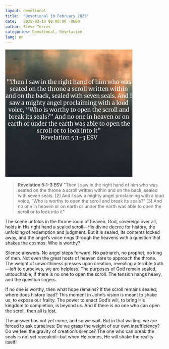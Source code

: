 ```yaml
---
layout: devotional
title:  "Devotional 10 February 2025"
date:   2025-02-10 08:00:00 -0600
author: Steve Torres
categories: Devotional, Revelation
lang: en
---
```


<img src="https://github.com/ElEsteeb/ElEsteeb.github.io/blob/main/images/devotionals/Rev-5-_1-3.jpg?raw=true" alt="Revelation 5:1-3" style="max-width: 80%; height: auto;">

>**Revelation 5:1-3 ESV**
>"Then I saw in the right hand of him who was seated on the throne a scroll written within and on the back, sealed with seven seals. [2] And I saw a mighty angel proclaiming with a loud voice, “Who is worthy to open the scroll and break its seals?” [3] And no one in heaven or on earth or under the earth was able to open the scroll or to look into it"

The scene unfolds in the throne room of heaven. God, sovereign over all, holds in His right hand a sealed scroll—His divine decree for history, the unfolding of redemption and judgment. But it is sealed, its contents locked away, and the angel’s voice rings through the heavens with a question that shakes the cosmos: Who is worthy?

Silence answers. No angel steps forward. No patriarch, no prophet, no king of men. Not even the great hosts of heaven dare to approach the throne. The weight of unworthiness presses upon creation, revealing a terrible truth—left to ourselves, we are helpless. The purposes of God remain sealed, untouchable, if there is no one to open the scroll. The tension hangs heavy, and the question lingers.

If no one is worthy, then what hope remains? If the scroll remains sealed, where does history lead? This moment in John’s vision is meant to shake us, to expose our frailty. The power to enact God’s will, to bring His kingdom to completion, is beyond us. And if there is no one who can open the scroll, then all is lost.

The answer has not yet come, and so we wait. But in that waiting, we are forced to ask ourselves: Do we grasp the weight of our own insufficiency? Do we feel the gravity of creation’s silence? The one who can break the seals is not yet revealed—but when He comes, He will shake the reality itself!


